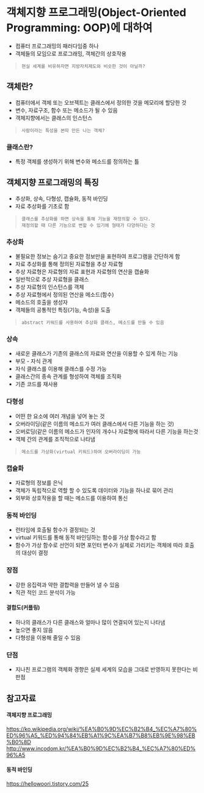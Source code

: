 객체지향 프로그래밍(Object-Oriented Programming: OOP)에 대하여
=============
- 컴퓨터 프로그래밍의 패러다임중 하나
- 객체들의 모임으로 프로그래밍, 객체간의 상호작용
>     현실 세계를 비유하자면 지방자치제도와 비슷한 것이 아닐까?

객체란?
-------------
- 컴퓨터에서 객체 또는 오브젝트는 클래스에서 정의한 것을 메모리에 할당한 것
- 변수, 자료구조, 함수 또는 메소드가 될 수 있음
- 객체지향에서는 클래스의 인스턴스
>     사람이라는 특성을 본따 만든 나는 객체?

### 클래스란?
- 특정 객체를 생성하기 위해 변수와 메소드를 정의하는 틀

객체지향 프로그래밍의 특징
------------
- 추상화, 상속, 다형성, 캡슐화, 동적 바인딩
- 자료 추상화를 기초로 함
>     클래스를 추상화를 하면 상속을 통해 기능을 재정의할 수 있다.
>     재정의할 때 다른 기능으로 변할 수 있기에 형태가 다양하다는 것
>      
### 추상화
- 불필요한 정보는 숨기고 중요한 정보만을 표현하여 프로그램을 간단하게 함
- 자료 추상화를 통해 정의된 자료형을 추상 자료형
- 추상 자료형은 자료형의 자료 표현과 자료형의 연산을 캡슐화
- 일반적으로 추상 자료형을 클래스
- 추상 자료형의 인스턴스를 객체
- 추상 자료형에서 정의된 연산을 메소드(함수)
- 메소드의 호출을 생성자
- 객체들의 공통적인 특징(기능, 속성)을 도출
>     abstract 키워드를 사용하여 추상화 클래스, 메소드를 만들 수 있음
### 상속
- 새로운 클래스가 기존의 클래스의 자료와 연산을 이용할 수 있게 하는 기능
- 부모 - 자식 관계
- 자식 클래스를 이용해 클래스를 수정 가능
- 클래스간의 종속 관계를 형성하여 객체를 조직화
- 기존 코드를 재사용
### 다형성
- 어떤 한 요소에 여러 개념을 넣어 놓는 것
- 오버라이딩(같은 이름의 메소드가 여러 클래스에서 다른 기능을 하는 것)
- 오버로딩(같은 이름의 메소드가 인자의 개수나 자료형에 따라서 다른 기능을 하는것
- 객체 간의 관계를 조직적으로 나타냄
>     메소드를 가상화(virtual 키워드)하여 오버라이딩이 가능
### 캡슐화
- 자료형의 정보를 은닉
- 객체가 독립적으로 역할 할 수 있도록 데이터와 기능을 하나로 묶어 관리
- 외부와 상호작용을 할 때는 메소드를 이용하여 통신

### 동적 바인딩
- 런타임에 호출될 함수가 결정되는 것
- virtual 키워드를 통해 동적 바인딩하는 함수를 가상 함수라고 함
- 함수가 가상 함수로 선언이 되면 포인터 변수가 실제로 가리키는 객체에 따라 호출의 대상이 결정

### 장점
- 강한 응집력과 약한 결합력을 만들어 낼 수 있음
- 직관 적인 코드 분석이 가능

#### 결합도(커플링)
- 하나의 클래스가 다른 클래스와 얼마나 많이 연결되어 있는지 나타냄
- 높으면 좋지 않음
- 다형성을 이용해 줄일 수 있음

### 단점
- 지나친 프로그램의 객체화 경향은 실제 세계의 모습을 그대로 반영하지 못한다는 비판점

참고자료
------------
#### 객체지향 프로그래밍
https://ko.wikipedia.org/wiki/%EA%B0%9D%EC%B2%B4_%EC%A7%80%ED%96%A5_%ED%94%84%EB%A1%9C%EA%B7%B8%EB%9E%98%EB%B0%8D    
http://www.incodom.kr/%EA%B0%9D%EC%B2%B4_%EC%A7%80%ED%96%A5
#### 동적 바인딩
https://hellowoori.tistory.com/25